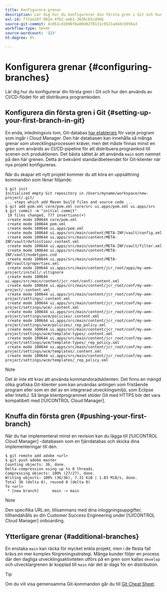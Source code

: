 ```yaml
---
title: Konfigurera grenar
description: Lär dig hur du konfigurerar din första gren i Git och hur den används av CI/CD-flödet för att distribuera programkoden.
exl-id: ff2ae28f-902e-4fb2-aeb1-3636cb5cd9bb
source-git-commit: 4c051cd1696f8a00d0278131c9521ad4dcb956a3
workflow-type: tm+mt
source-wordcount: '323'
ht-degree: 0%

---
```



# Konfigurera grenar {#configuring-branches}

Lär dig hur du konfigurerar din första gren i Git och hur den används av CI/CD-flödet för att distribuera programkoden.

## Konfigurera din första gren i Git {#setting-up-your-first-branch-in-git}

En enda, inledningsvis tom, Git-databas [har etablerats](/help/requirements/environment-provisioning.md) för varje program som ingår i Cloud Manager. Den här databasen kan innehålla så många grenar som utvecklingsprocessen kräver, men det måste finnas minst en gren som används av CI/CD-pipeline för att distribuera programkod till scenen och produktionen. Det bästa sättet är att använda `main` som namnet på den här grenen. Detta är bekvämt standardbeteendet för Git-klienter när nya projekt konfigureras.

När du skapar ett nytt projekt kommer du att köra en uppsättning kommandon som liknar följande.

```shell
$ git init
Initialized empty Git repository in /Users/myname/workspace/new-project/.git/
... steps which add Maven build files and source code ...
$ git add pom.xml core/pom.xml core/src ui.apps/pom.xml ui.apps/src
$ git commit -m "initial commit"
 19 files changed, 777 insertions(+)
 create mode 100644 core/pom.xml
 create mode 100644 pom.xml
 create mode 100644 ui.apps/pom.xml
 create mode 100644 ui.apps/src/main/content/META-INF/vault/config.xml
 create mode 100644 ui.apps/src/main/content/META-INF/vault/definition/.content.xml
 create mode 100644 ui.apps/src/main/content/META-INF/vault/filter.xml
 create mode 100644 ui.apps/src/main/content/META-INF/vault/nodetypes.cnd
 create mode 100644 ui.apps/src/main/content/META-INF/vault/properties.xml
 create mode 100644 ui.apps/src/main/content/jcr_root/apps/my-aem-project/install/.vltignore
 create mode 100644 ui.apps/src/main/content/jcr_root/conf/.content.xml
 create mode 100644 ui.apps/src/main/content/jcr_root/conf/my-aem-project/.content.xml
 create mode 100644 ui.apps/src/main/content/jcr_root/conf/my-aem-project/settings/.content.xml
 create mode 100644 ui.apps/src/main/content/jcr_root/conf/my-aem-project/settings/wcm/.content.xml
 create mode 100644 ui.apps/src/main/content/jcr_root/conf/my-aem-project/settings/wcm/policies/.content.xml
 create mode 100644 ui.apps/src/main/content/jcr_root/conf/my-aem-project/settings/wcm/policies/_rep_policy.xml
 create mode 100644 ui.apps/src/main/content/jcr_root/conf/my-aem-project/settings/wcm/template-types/.content.xml
 create mode 100644 ui.apps/src/main/content/jcr_root/conf/my-aem-project/settings/wcm/template-types/_rep_policy.xml
 create mode 100644 ui.apps/src/main/content/jcr_root/conf/my-aem-project/settings/wcm/templates/.content.xml
 create mode 100644 ui.apps/src/main/content/jcr_root/conf/my-aem-project/settings/wcm/templates/_rep_policy.xml
```

>[!NOTE]
>
>Det är inte ett krav att använda kommandoradsklienten. Det finns en mängd olika grafiska Git-klienter som kan användas antingen som fristående program eller som en del av en integrerad utvecklingsmiljö, som Eclipse eller IntelliJ. Så länge klientprogrammet stöder Git med HTTPS bör det vara kompatibelt med [!UICONTROL Cloud Manager].

## Knuffa din första gren {#pushing-your-first-branch}

När du har implementerat minst en revision kan du lägga till [!UICONTROL Cloud Manager] -databasen som en fjärrdatabas och skicka dina implementeringar till den.

```shell
$ git remote add adobe <url>
$ git push adobe master
Counting objects: 36, done.
Delta compression using up to 8 threads.
Compressing objects: 100% (27/27), done.
Writing objects: 100% (36/36), 7.31 KiB | 1.83 MiB/s, done.
Total 36 (delta 6), reused 0 (delta 0)
To <url>
 * [new branch]      main -> main
```

>[!NOTE]
>
>Den specifika URL:en, tillsammans med dina inloggningsuppgifter, tillhandahålls av din Customer Success Engineering under [!UICONTROL Cloud Manager] onboarding.

## Ytterligare grenar {#additional-branches}

En enstaka `main` kan räcka för mycket enkla projekt, men i de flesta fall krävs en mer komplex förgreningsstrategi. Många kunder följer en process där den dagliga utvecklingsaktiviteten utförs på en gren som kallas `develop` och utvecklargrenen är kopplad till `main` när det är dags för en distribution.

>[!TIP]
>
>Om du vill visa gemensamma Git-kommandon går du till [Git Cheat Sheet](https://github.github.com/training-kit/downloads/github-git-cheat-sheet).
